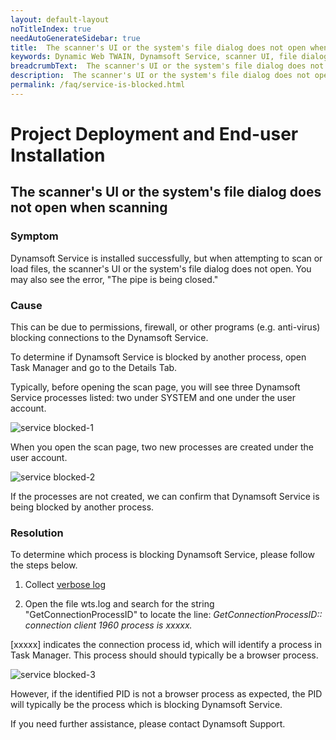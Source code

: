 ```yaml
---
layout: default-layout
noTitleIndex: true
needAutoGenerateSidebar: true
title:  The scanner's UI or the system's file dialog does not open when scanning
keywords: Dynamic Web TWAIN, Dynamsoft Service, scanner UI, file dialog
breadcrumbText:  The scanner's UI or the system's file dialog does not open when scanning
description:  The scanner's UI or the system's file dialog does not open when scanning
permalink: /faq/service-is-blocked.html
---
```


# Project Deployment and End-user Installation

## The scanner's UI or the system's file dialog does not open when scanning


### Symptom

Dynamsoft Service is installed successfully, but when attempting to scan or load files, the scanner's UI or the system's file dialog does not open. You may also see the error, "The pipe is being closed."

### Cause

This can be due to permissions, firewall, or other programs (e.g. anti-virus) blocking connections to the Dynamsoft Service.

To determine if Dynamsoft Service is blocked by another process, open Task Manager and go to the Details Tab.

Typically, before opening the scan page, you will see three Dynamsoft Service processes listed: two under SYSTEM and one under the user account.

![service blocked-1]({{site.assets}}imgs/service-blocked-1.png)

When you open the scan page, two new processes are created under the user account.

![service blocked-2]({{site.assets}}imgs/service-blocked-2.png)

If the processes are not created, we can confirm that Dynamsoft Service is being blocked by another process.

### Resolution

To determine which process is blocking Dynamsoft Service, please follow the steps below.

1. Collect <a href="{{site.faq}}general-troubleshooting-steps.html#how-to-enable-and-collect-verbose-log" target="_blank">verbose log</a>

2. Open the file wts.log and search for the string "GetConnectionProcessID" to locate the line:
*GetConnectionProcessID:: connection client 1960 process is xxxxx.*

[xxxxx] indicates the connection process id, which will identify a process in Task Manager. This process should should typically be a browser process.

![service blocked-3]({{site.assets}}imgs/service-blocked-3.png)

However, if the identified PID is not a browser process as expected, the PID will typically be the process which is blocking Dynamsoft Service.

If you need further assistance, please contact Dynamsoft Support.

